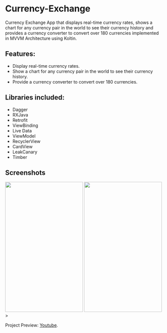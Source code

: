 # Currency-Exchange
Currency Exchange App that displays real-time currency rates, shows a chart for any currency pair in the world to see their currency history and provides a currency converter to convert over 180 currencies implemented in MVVM Architecture using Koltin.

## Features:

- Display real-time currency rates.
- Show a chart for any currency pair in the world to see their currency history.
- Provide a currency converter to convert over 180 currencies. 

## Libraries included:

- Dagger
- RXJava
- Retrofit
- ViewBinding
- Live Data 
- ViewModel 
- RecyclerView
- CardView
- LeakCanary
- Timber

## Screenshots
 <img src="https://i.imgur.com/RplIbTf.png" width="250" height="418">  <img src="https://i.imgur.com/L2mCdSW.png" width="250" height="418">>  

Project Preview: [Youtube](https://youtu.be/wnM5ywZzLF8).
